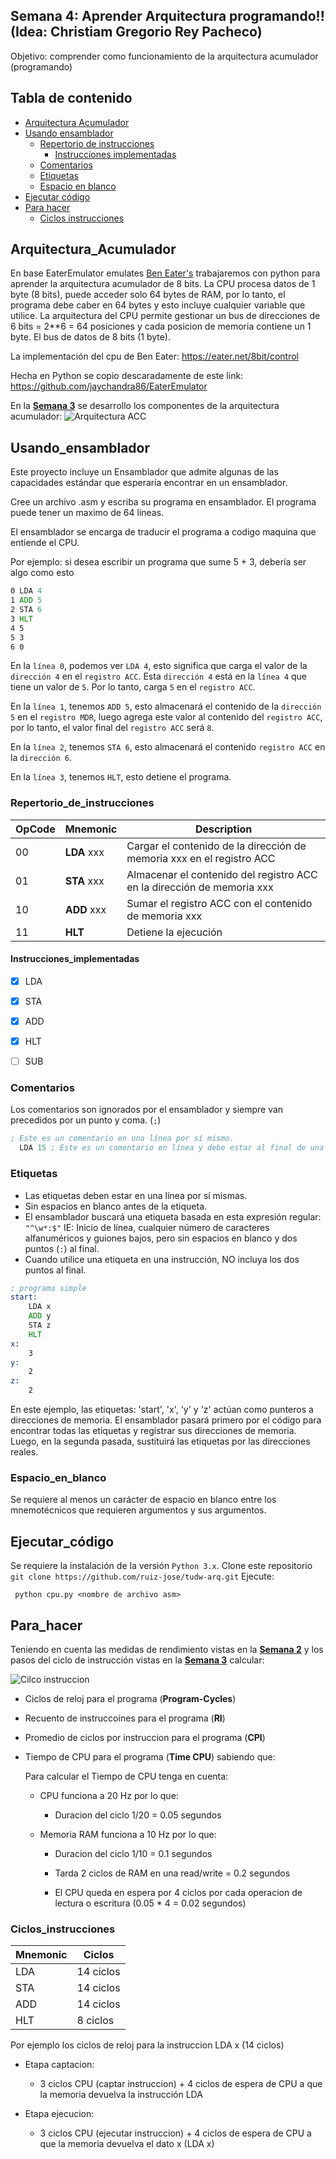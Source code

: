 ##  Semana 4: Aprender Arquitectura programando!! (Idea: Christiam Gregorio Rey Pacheco)

Objetivo: comprender como funcionamiento de la arquitectura acumulador (programando)

## Tabla de contenido

* [Arquitectura Acumulador](#Arquitectura_Acumulador)
* [Usando ensamblador](#Usando_ensamblador)
   * [Repertorio de instrucciones](#Repertorio_de_instrucciones)
      * [Instrucciones implementadas](#Instrucciones_implementadas)
   * [Comentarios](#comentarios)
   * [Etiquetas](#etiquetas)
   * [Espacio en blanco](#Espacio_en_blanco)
* [Ejecutar código](#Ejecutar_código)
* [Para hacer](#Para_hacer)
    * [Ciclos instrucciones](#Ciclos_instrucciones)



## Arquitectura_Acumulador 

En base EaterEmulator emulates [Ben Eater's](https://www.youtube.com/channel/UCS0N5baNlQWJCUrhCEo8WlA) trabajaremos con python para aprender la arquitectura acumulador de 8 bits.
La CPU procesa datos de 1 byte (8 bits), puede acceder solo 64 bytes de RAM, por lo tanto, el programa debe caber en 64 bytes y esto incluye cualquier variable que utilice.
La arquitectura del CPU permite gestionar un bus de direcciones de 6 bits = 2**6 = 64 posiciones y cada posicion de memoria contiene un 1 byte. El bus de datos de 8 bits (1 byte).

La implementación del cpu de Ben Eater:
https://eater.net/8bit/control

Hecha en Python se copio descaradamente de este link:
https://github.com/jaychandra86/EaterEmulator

En la **[Semana 3](/semana3/README.md)** se desarrollo los componentes de la arquitectura acumulador:
![Arquitectura ACC](./img/arquitectura-ACC.png)


## Usando_ensamblador

Este proyecto incluye un Ensamblador que admite algunas de las capacidades estándar que esperaría encontrar en un ensamblador.

Cree un archivo .asm y escriba su programa en ensamblador. 
El programa puede tener un maximo de 64 líneas.

El ensamblador se encarga de traducir el programa a codigo maquina que entiende el CPU.

Por ejemplo: si desea escribir un programa que sume 5 + 3, debería ser algo como esto

``` asm
0 LDA 4
1 ADD 5
2 STA 6
3 HLT
4 5
5 3
6 0
```

En la `línea 0`, podemos ver `LDA 4`, esto significa que carga el valor de la `dirección 4` en el `registro ACC`. Esta `dirección 4` está en la `línea 4` que tiene un valor de `5`. Por lo tanto, carga `5` en el `registro ACC`.

En la `línea 1`, tenemos `ADD 5`, esto almacenará el contenido de la `dirección 5` en el `registro MDR`, luego agrega este valor al contenido del `registro ACC`, por lo tanto, el valor final del `registro ACC` será `8`.

En la `línea 2`, tenemos `STA 6`, esto almacenará el contenido `registro ACC` en la `dirección 6`.

En la `línea 3`, tenemos `HLT`, esto detiene el programa.


### Repertorio_de_instrucciones

| OpCode | Mnemonic     | Description
|--------|--------------|------------
| 00     | **LDA** xxx  | Cargar el contenido de la dirección de memoria xxx en el registro ACC
| 01     | **STA** xxx  | Almacenar el contenido del registro ACC en la dirección de memoria xxx
| 10     | **ADD** xxx  | Sumar el registro ACC con el contenido de memoria xxx
| 11     | **HLT**      | Detiene la ejecución


#### Instrucciones_implementadas

- [x] LDA
- [x] STA
- [x] ADD
- [x] HLT
- [ ] SUB



### Comentarios

Los comentarios son ignorados por el ensamblador y siempre van precedidos por un punto y coma. (`;`)

``` asm
; Este es un comentario en una línea por sí mismo.
  LDA 15 ; Este es un comentario en línea y debe estar al final de una línea.
  ```


### Etiquetas

* Las etiquetas deben estar en una línea por sí mismas.
* Sin espacios en blanco antes de la etiqueta.
* El ensamblador buscará una etiqueta basada en esta expresión regular: `"^\w*:$"` IE: Inicio de línea, cualquier número de caracteres alfanuméricos y guiones bajos, pero sin espacios en blanco y dos puntos (`:`) al final.
* Cuando utilice una etiqueta en una instrucción, NO incluya los dos puntos al final.


``` asm
; programa simple
start:
    LDA x
    ADD y
    STA z
    HLT
x:
    3
y:
    2
z:
    2
```

En este ejemplo, las etiquetas: 'start', 'x', 'y' y 'z' actúan como punteros a direcciones de memoria. El ensamblador pasará primero por el código para encontrar todas las etiquetas y registrar sus direcciones de memoria. Luego, en la segunda pasada, sustituirá las etiquetas por las direcciones reales. 


### Espacio_en_blanco

Se requiere al menos un carácter de espacio en blanco entre los mnemotécnicos que requieren argumentos y sus argumentos.


## Ejecutar_código

Se requiere la instalación de la versión `Python 3.x`.
Clone este repositorio `git clone https://github.com/ruiz-jose/tudw-arq.git` 
Ejecute:

```
 python cpu.py <nombre de archivo asm>
```

## Para_hacer

Teniendo en cuenta las medidas de rendimiento vistas en la **[Semana 2](/semana2/README.md)**  y los pasos del ciclo de instrucción vistas en la **[Semana 3](/semana3/README.md)** calcular:

![Cilco instruccion](./img/cicloinstruccion.png)

- Ciclos de reloj para el programa (**Program-Cycles**)

- Recuento de instruccoines para el programa (**RI**)

- Promedio de ciclos por instruccion para el programa (**CPI**)

- Tiempo de CPU para el programa (**Time CPU**) sabiendo que:

    Para calcular el Tiempo de CPU tenga en cuenta:
    * CPU funciona a 20 Hz por lo que:

        - Duracion del ciclo 1/20 = 0.05 segundos

    * Memoria RAM funciona a 10 Hz por lo que:

        - Duracion del ciclo 1/10 = 0.1 segundos

        - Tarda 2 ciclos de RAM en una read/write  = 0.2 segundos

        - El CPU queda en espera por 4 ciclos por cada operacion de lectura o escritura (0.05 * 4 = 0.02 segundos)

### Ciclos_instrucciones

| Mnemonic | Ciclos
|----------|------------
| LDA      | 14 ciclos
| STA      | 14 ciclos
| ADD      | 14 ciclos
| HLT      | 8 ciclos


Por ejemplo los ciclos de reloj para la instruccion LDA x (14 ciclos)

- Etapa captacion:
    * 3 ciclos CPU (captar instruccion) + 4 ciclos de espera de CPU a que la memoria devuelva la instrucción LDA

- Etapa ejecucion:
    * 3 ciclos CPU (ejecutar instruccion) + 4 ciclos de espera de CPU a que la memoria devuelva el dato x (LDA x) 


